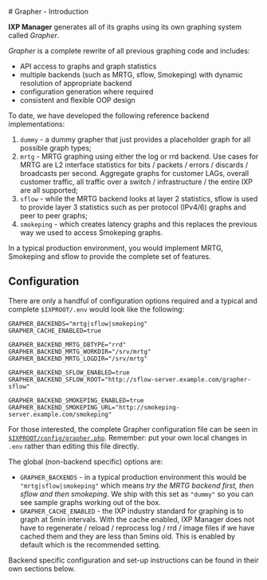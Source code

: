# Grapher - Introduction

**IXP Manager** generates all of its graphs using its own graphing system called *Grapher*. 

*Grapher* is a complete rewrite of all previous graphing code and includes:

- API access to graphs and graph statistics
- multiple backends (such as MRTG, sflow, Smokeping) with dynamic resolution of appropriate backend
- configuration generation where required
- consistent and flexible OOP design

To date, we have developed the following reference backend implementations:

1. ``dummy`` - a dummy grapher that just provides a placeholder graph for all possible graph types;
2. ``mrtg`` - MRTG graphing using either the log or rrd backend. Use cases for MRTG are L2 interface statistics for bits / packets / errors / discards / broadcasts per second. Aggregate graphs for customer LAGs, overall customer traffic, all traffic over a switch / infrastructure / the entire IXP are all supported;
3. ``sflow`` - while the MRTG backend looks at layer 2 statistics, sflow is used to provide layer 3 statistics such as per protocol (IPv4/6) graphs and peer to peer graphs;
4. ``smokeping`` - which creates latency graphs and this replaces the previous way we used to access Smokeping graphs.

In a typical production environment, you would implement MRTG, Smokeping and sflow to provide the complete set of features.

## Configuration

There are only a handful of configuration options required and a typical and complete `$IXPROOT/.env` would look like the following:

```
GRAPHER_BACKENDS="mrtg|sflow|smokeping"
GRAPHER_CACHE_ENABLED=true

GRAPHER_BACKEND_MRTG_DBTYPE="rrd"
GRAPHER_BACKEND_MRTG_WORKDIR="/srv/mrtg"
GRAPHER_BACKEND_MRTG_LOGDIR="/srv/mrtg"

GRAPHER_BACKEND_SFLOW_ENABLED=true
GRAPHER_BACKEND_SFLOW_ROOT="http://sflow-server.example.com/grapher-sflow"

GRAPHER_BACKEND_SMOKEPING_ENABLED=true
GRAPHER_BACKEND_SMOKEPING_URL="http://smokeping-server.example.com/smokeping"
```

For those interested, the complete Grapher configuration file can be seen in [`$IXPROOT/config/grapher.php`](https://github.com/inex/IXP-Manager/blob/main/config/grapher.php). Remember: put your own local changes in `.env` rather than editing this file directly.


The global (non-backend specific) options are:

* `GRAPHER_BACKENDS` - in a typical production environment this would be `"mrtg|sflow|smokeping"` which means *try the MRTG backend first, then sflow and then smokeping*. We ship with this set as `"dummy"` so you can see sample graphs working out of the box.
* `GRAPHER_CACHE_ENABLED` - the IXP industry standard for graphing is to graph at 5min intervals. With the cache enabled, IXP Manager does not have to regenerate / reload / reprocess log / rrd / image files if we have cached them and they are less than 5mins old. This is enabled by default which is the recommended setting.

Backend specific configuration and set-up instructions can be found in their own sections below.
